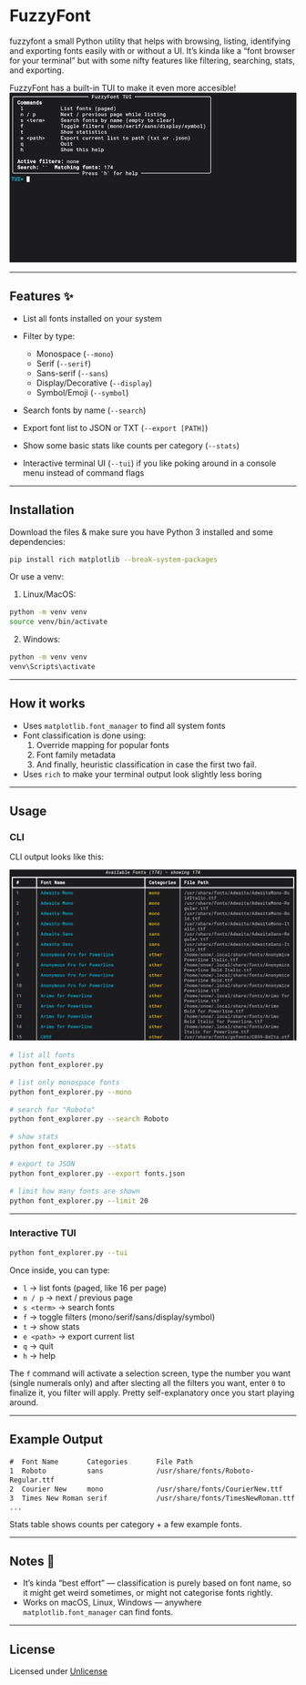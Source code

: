 # FuzzyFont

fuzzyfont a small Python utility that helps with browsing, listing, identifying and exporting fonts easily with or without a UI. It’s kinda like a “font browser for your terminal” but with some nifty features like filtering, searching, stats, and exporting.

FuzzyFont has a built-in TUI to make it even more accesible!
![TUI-demo](image.png)

---

## Features ✨

* List all fonts installed on your system
* Filter by type:

  * Monospace (`--mono`)
  * Serif (`--serif`)
  * Sans-serif (`--sans`)
  * Display/Decorative (`--display`)
  * Symbol/Emoji (`--symbol`)
* Search fonts by name (`--search`) 
* Export font list to JSON or TXT (`--export [PATH]`)
* Show some basic stats like counts per category (`--stats`) 
* Interactive terminal UI (`--tui`) if you like poking around in a console menu instead of command flags

---

## Installation

Download the files & make sure you have Python 3 installed and some dependencies:

```bash
pip install rich matplotlib --break-system-packages
```
Or use a venv:

1. Linux/MacOS:
```bash
python -m venv venv
source venv/bin/activate
```

2. Windows:
```bash
python -m venv venv
venv\Scripts\activate
```

---

## How it works 

* Uses `matplotlib.font_manager` to find all system fonts
* Font classification is done using:
  1. Override mapping for popular fonts
  2. Font family metadata 
  3. And finally, heuristic classification in case the first two fail.
* Uses `rich` to make your terminal output look slightly less boring

---

## Usage 

### CLI
CLI output looks like this:

![CLI-demo](demo.png)

```bash
# list all fonts
python font_explorer.py
```

```bash
# list only monospace fonts
python font_explorer.py --mono
```

```bash
# search for "Roboto"
python font_explorer.py --search Roboto
```

```bash
# show stats
python font_explorer.py --stats
```

```bash
# export to JSON
python font_explorer.py --export fonts.json
```

```bash
# limit how many fonts are shown
python font_explorer.py --limit 20
```

---

### Interactive TUI 

```bash
python font_explorer.py --tui
```

Once inside, you can type:

* `l` → list fonts (paged, like 16 per page)
* `n / p` → next / previous page
* `s <term>` → search fonts
* `f` → toggle filters (mono/serif/sans/display/symbol)
* `t` → show stats
* `e <path>` → export current list
* `q` → quit
* `h` → help

The `f` command will activate a selection screen, type the number you want (single numerals only) and after slecting all the filters you want, enter `0` to finalize it, you filter will apply.
Pretty self-explanatory once you start playing around.

---

## Example Output

```
#  Font Name       Categories       File Path
1  Roboto          sans             /usr/share/fonts/Roboto-Regular.ttf
2  Courier New     mono             /usr/share/fonts/CourierNew.ttf
3  Times New Roman serif            /usr/share/fonts/TimesNewRoman.ttf
...
```

Stats table shows counts per category + a few example fonts.

---

## Notes 🤔

* It’s kinda “best effort” — classification is purely based on font name, so it might get weird sometimes, or might not categorise fonts rightly.
* Works on macOS, Linux, Windows — anywhere `matplotlib.font_manager` can find fonts.

---

## License

Licensed under [Unlicense](https://unlicense.org)
